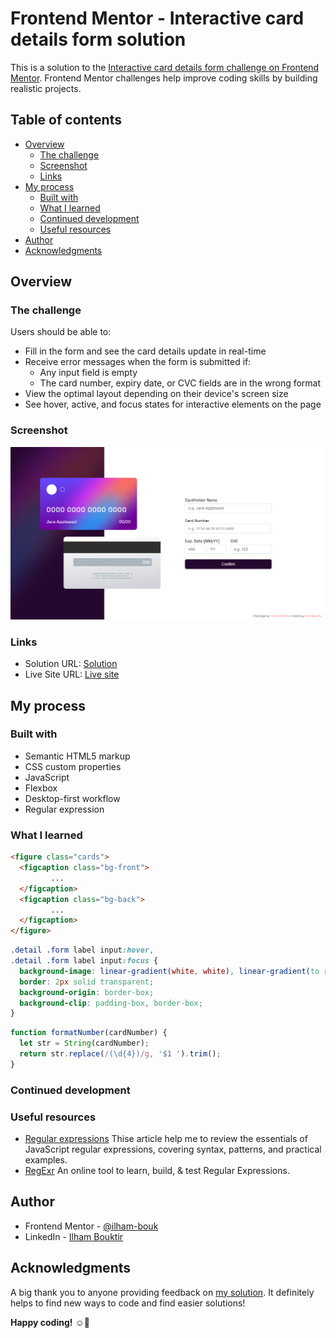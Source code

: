 # Frontend Mentor - Interactive card details form solution

This is a solution to the [Interactive card details form challenge on Frontend Mentor](https://www.frontendmentor.io/challenges/interactive-card-details-form-XpS8cKZDWw). Frontend Mentor challenges help improve coding skills by building realistic projects. 

## Table of contents

- [Overview](#overview)
  - [The challenge](#the-challenge)
  - [Screenshot](#screenshot)
  - [Links](#links)
- [My process](#my-process)
  - [Built with](#built-with)
  - [What I learned](#what-i-learned)
  - [Continued development](#continued-development)
  - [Useful resources](#useful-resources)
- [Author](#author)
- [Acknowledgments](#acknowledgments)

## Overview

### The challenge

Users should be able to:

- Fill in the form and see the card details update in real-time
- Receive error messages when the form is submitted if:
  - Any input field is empty
  - The card number, expiry date, or CVC fields are in the wrong format
- View the optimal layout depending on their device's screen size
- See hover, active, and focus states for interactive elements on the page

### Screenshot

![screenshot of the solution](./design/Screenshot.png)

### Links

- Solution URL: [Solution]()
- Live Site URL: [Live site](https://ilham-bouk.github.io/Interactive_card_details_form/)

## My process

### Built with

- Semantic HTML5 markup
- CSS custom properties
- JavaScript 
- Flexbox
- Desktop-first workflow
- Regular expression

### What I learned


```html
<figure class="cards">
  <figcaption class="bg-front">
         ... 
  </figcaption>
  <figcaption class="bg-back">
         ... 
  </figcaption>
</figure> 
```

``` css
.detail .form label input:hover,
.detail .form label input:focus {
  background-image: linear-gradient(white, white), linear-gradient(to right, var(--Linear-gradient));
  border: 2px solid transparent;
  background-origin: border-box;
  background-clip: padding-box, border-box;
} 
```

```js
function formatNumber(cardNumber) {
  let str = String(cardNumber);
  return str.replace(/(\d{4})/g, '$1 ').trim();
}
```


### Continued development


### Useful resources

 - [Regular expressions](https://developer.mozilla.org/en-US/docs/Web/JavaScript/Guide/Regular_expressions) Thise article help me to review the essentials of JavaScript regular expressions, covering syntax, patterns, and practical examples. 
 - [RegExr](https://regexr.com/) An online tool to learn, build, & test Regular Expressions.

## Author

- Frontend Mentor - [@ilham-bouk](https://www.frontendmentor.io/profile/ilham-bouk)
- LinkedIn - [Ilham Bouktir](https://www.linkedin.com/in/ilham-bouktir-0b266b31b)

## Acknowledgments

A big thank you to anyone providing feedback on [my solution](). It definitely helps to find new ways to code and find easier solutions!

**Happy coding!** ☺️🚀
